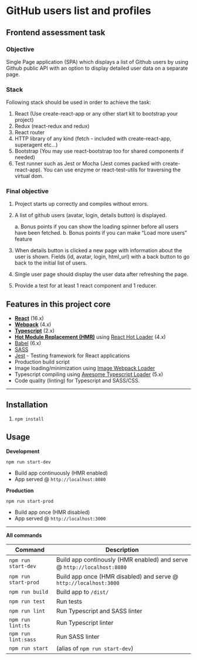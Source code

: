 # GitHub users list and profiles

## Frontend assessment task

### Objective

Single Page application (SPA) which displays a list of Github users by using Github public
API with an option to display detailed user data on a separate page.

### Stack

Following stack should be used in order to achieve the task:

1. React (Use create-react-app or any other start kit to bootstrap your project)
2. Redux (react-redux and redux)
3. React router
4. HTTP library of any kind (fetch - included with create-react-app, superagent etc...)
5. Bootstrap (You may use react-bootstrap too for shared components if needed)
6. Test runner such as Jest or Mocha (Jest comes packed with create-react-app). You
can use enzyme or react-test-utils for traversing the virtual dom.

### Final objective
1. Project starts up correctly and compiles without errors.
2. A list of github users (avatar, login, details button) is displayed.

    a. Bonus points if you can show the loading spinner before all users have been
fetched.
    b. Bonus points if you can make “Load more users” feature

3. When details button is clicked a new page with information about the user is shown.
Fields (id, avatar, login, html_url) with a back button to go back to the initial list of
users.
4. Single user page should display the user data after refreshing the page.
5. Provide a test for at least 1 react component and 1 reducer.

## Features in this project core

* **[React](https://facebook.github.io/react/)** (16.x)
* **[Webpack](https://webpack.js.org/)** (4.x)
* **[Typescript](https://www.typescriptlang.org/)** (2.x)
* **[Hot Module Replacement (HMR)](https://webpack.js.org/concepts/hot-module-replacement/)** using [React Hot Loader](https://github.com/gaearon/react-hot-loader) (4.x)
* [Babel](http://babeljs.io/) (6.x)
* [SASS](http://sass-lang.com/)
* [Jest](https://facebook.github.io/jest/) - Testing framework for React applications
* Production build script
* Image loading/minimization using [Image Webpack Loader](https://github.com/tcoopman/image-webpack-loader)
* Typescript compiling using [Awesome Typescript Loader](https://github.com/s-panferov/awesome-typescript-loader) (5.x)
* Code quality (linting) for Typescript and SASS/CSS.

---

## Installation
1. `npm install`

## Usage
**Development**

`npm run start-dev`

* Build app continuously (HMR enabled)
* App served @ `http://localhost:8080` 

**Production**

`npm run start-prod`

* Build app once (HMR disabled)
* App served @ `http://localhost:3000`

---

**All commands**

Command | Description
--- | ---
`npm run start-dev` | Build app continously (HMR enabled) and serve @ `http://localhost:8080`
`npm run start-prod` | Build app once (HMR disabled) and serve @ `http://localhost:3000`
`npm run build` | Build app to `/dist/` 
`npm run test` | Run tests
`npm run lint` | Run Typescript and SASS linter
`npm run lint:ts` | Run Typescript linter
`npm run lint:sass` | Run SASS linter
`npm run start` | (alias of `npm run start-dev`)

